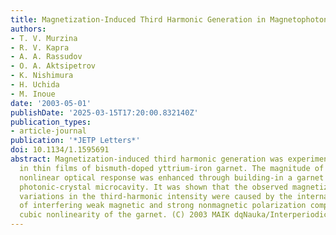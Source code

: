 ```yaml
---
title: Magnetization-Induced Third Harmonic Generation in Magnetophotonic Microcavities
authors:
- T. V. Murzina
- R. V. Kapra
- A. A. Rassudov
- O. A. Aktsipetrov
- K. Nishimura
- H. Uchida
- M. Inoue
date: '2003-05-01'
publishDate: '2025-03-15T17:20:00.832140Z'
publication_types:
- article-journal
publication: '*JETP Letters*'
doi: 10.1134/1.1595691
abstract: Magnetization-induced third harmonic generation was experimentally observed
  in thin films of bismuth-doped yttrium-iron garnet. The magnitude of magnetization-induced
  nonlinear optical response was enhanced through building-in a garnet film into a
  photonic-crystal microcavity. It was shown that the observed magnetization-induced
  variations in the third-harmonic intensity were caused by the internal homodyne
  of interfering weak magnetic and strong nonmagnetic polarization components of the
  cubic nonlinearity of the garnet. (C) 2003 MAIK dqNauka/Interperiodicadq.
---
```

